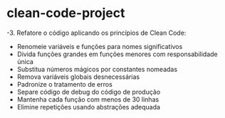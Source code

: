 # clean-code-project
-3. Refatore o código aplicando os princípios de Clean Code:
- Renomeie variáveis e funções para nomes significativos
- Divida funções grandes em funções menores com responsabilidade única
- Substitua números mágicos por constantes nomeadas
- Remova variáveis globais desnecessárias
- Padronize o tratamento de erros
- Separe código de debug do código de produção
- Mantenha cada função com menos de 30 linhas
- Elimine repetições usando abstrações adequada